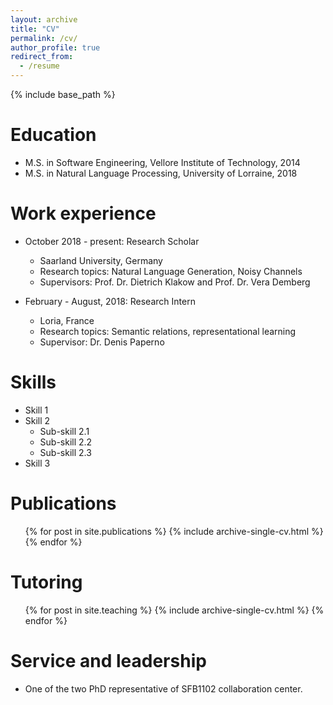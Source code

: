 ```yaml
---
layout: archive
title: "CV"
permalink: /cv/
author_profile: true
redirect_from:
  - /resume
---
```


{% include base_path %}

Education
======
* M.S. in Software Engineering, Vellore Institute of Technology, 2014 
* M.S. in Natural Language Processing, University of Lorraine, 2018

Work experience
======
* October 2018 - present: Research Scholar
  * Saarland University, Germany
  * Research topics: Natural Language Generation, Noisy Channels
  * Supervisors: Prof. Dr. Dietrich Klakow and Prof. Dr. Vera Demberg

* February - August, 2018: Research Intern
  * Loria, France
  * Research topics: Semantic relations, representational learning
  * Supervisor: Dr. Denis Paperno
  
Skills
======
* Skill 1
* Skill 2
  * Sub-skill 2.1
  * Sub-skill 2.2
  * Sub-skill 2.3
* Skill 3

Publications
======
  <ul>{% for post in site.publications %}
    {% include archive-single-cv.html %}
  {% endfor %}</ul>
    
Tutoring
======
  <ul>{% for post in site.teaching %}
    {% include archive-single-cv.html %}
  {% endfor %}</ul>
  
Service and leadership
======
* One of the two PhD representative of SFB1102 collaboration center.

